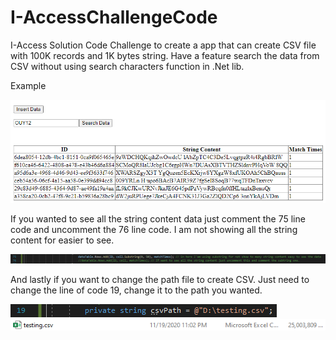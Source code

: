 # I-AccessChallengeCode

I-Access Solution Code Challenge to create a app that can create CSV file with 100K records and 1K bytes string. Have a feature search the data from CSV without using search characters function in .Net lib.

Example

![alt text](https://github.com/sudi909/I-AccessChallengeCode/blob/main/Images/Display.png)

If you wanted to see all the string content data just comment the 75 line code and uncomment the 76 line code. I am not showing all the string content for easier to see.

![alt text](https://github.com/sudi909/I-AccessChallengeCode/blob/main/Images/Code01.png)

And lastly if you want to change the path file to create CSV. Just need to change the line of code 19, change it to the path you wanted.

![alt text](https://github.com/sudi909/I-AccessChallengeCode/blob/main/Images/Code02.png)
![alt text](https://github.com/sudi909/I-AccessChallengeCode/blob/main/Images/File.png)
